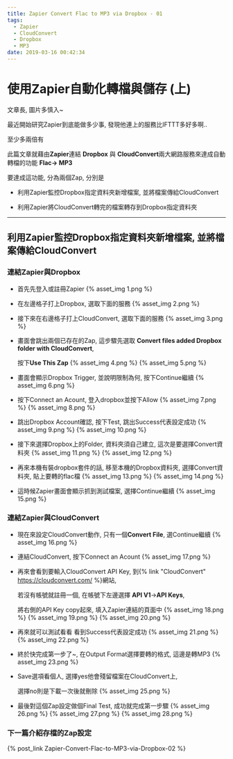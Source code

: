 ```yaml
---
title: Zapier Convert Flac to MP3 via Dropbox - 01
tags:
  - Zapier
  - CloudConvert
  - Dropbox
  - MP3
date: 2019-03-16 00:42:34
---
```



# 使用Zapier自動化轉檔與儲存 (上)

文章長, 圖片多慎入~

<!-- More -->

最近開始研究Zapier到底能做多少事, 發現他連上的服務比IFTTT多好多啊..

至少多兩倍有

此篇文章就藉由**Zapier**連結 **Dropbox** 與 **CloudConvert**兩大網路服務來達成自動轉檔的功能 **Flac-> MP3**

要達成這功能, 分為兩個Zap, 分別是
    
* 利用Zapier監控Dropbox指定資料夾新增檔案, 並將檔案傳給CloudConvert

* 利用Zapier將CloudConvert轉完的檔案轉存到Dropbox指定資料夾

---

## 利用Zapier監控Dropbox指定資料夾新增檔案, 並將檔案傳給CloudConvert

### 連結Zapier與Dropbox

* 首先先登入或註冊Zapier
{% asset_img 1.png %}

* 在左邊格子打上Dropbox, 選取下面的服務
{% asset_img 2.png %}

* 接下來在右邊格子打上CloudConvert, 選取下面的服務
{% asset_img 3.png %}

* 畫面會跳出兩個已存在的Zap, 這步驟先選取 **Convert files added Dropbox folder with CloudConvert**, 

  按下**Use This Zap**
{% asset_img 4.png %}
{% asset_img 5.png %}

* 畫面會顯示Dropbox Trigger, 並說明限制為何, 按下Continue繼續
{% asset_img 6.png %}

* 按下Connect an Acount, 登入dropbox並按下Allow
{% asset_img 7.png %}
{% asset_img 8.png %}

* 跳出Dropbox Account確認, 按下Test, 跳出Success代表設定成功
{% asset_img 9.png %}
{% asset_img 10.png %}

* 接下來選擇Dropbox上的Folder, 資料夾須自己建立, 這次是要選擇Convert資料夾
{% asset_img 11.png %}
{% asset_img 12.png %}

* 再來本機有裝dropbox套件的話, 移至本機的Dropbox資料夾, 選擇Convert資料夾, 貼上要轉的flac檔
{% asset_img 13.png %}
{% asset_img 14.png %}

* 這時候Zapier畫面會顯示抓到測試檔案, 選擇Continue繼續
{% asset_img 15.png %}

### 連結Zapier與CloudConvert

* 現在來設定CloudConvert動作, 只有一個**Convert File**, 選Continue繼續
{% asset_img 16.png %}

* 連結CloudConvert, 按下Connect an Acount
{% asset_img 17.png %}

* 再來會看到要輸入CloudConvert API Key, 到{% link "CloudConvert" https://cloudconvert.com/ %}網站, 

  若沒有帳號就註冊一個, 在帳號下左邊選擇 **API V1**->**API Keys**, 
  
  將右側的API Key copy起來, 填入Zapier連結的頁面中
{% asset_img 18.png %}
{% asset_img 19.png %}
{% asset_img 20.png %}

* 再來就可以測試看看 看到Success代表設定成功
{% asset_img 21.png %}
{% asset_img 22.png %}

* 終於快完成第一步了~, 在Output Format選擇要轉的格式, 這邊是轉MP3
{% asset_img 23.png %}

* Save選項看個人, 選擇yes他會殘留檔案在CloudConvert上, 

  選擇no則是下載一次後就刪除
{% asset_img 25.png %}

* 最後對這個Zap設定做個Final Test, 成功就完成第一步驟
{% asset_img 26.png %}
{% asset_img 27.png %}
{% asset_img 28.png %}

### 下一篇介紹存檔的Zap設定

{% post_link Zapier-Convert-Flac-to-MP3-via-Dropbox-02 %}